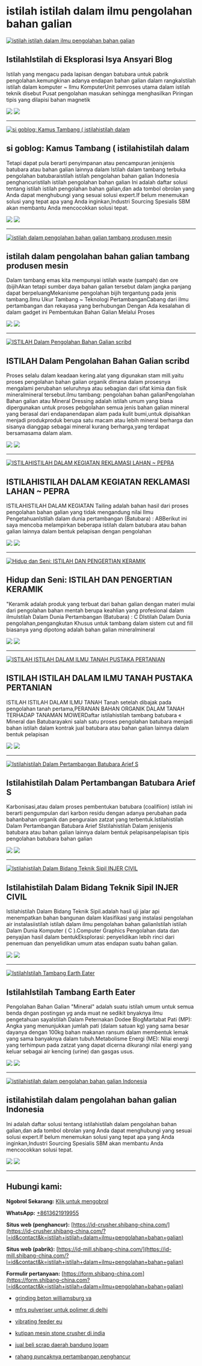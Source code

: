 # istilah istilah dalam ilmu pengolahan bahan galian

<a href="https://swt.shibang-china.com/?l=id&img&k=istilah+istilah+dalam+ilmu+pengolahan+bahan+galian" target="_blank">![istilah istilah dalam ilmu pengolahan bahan galian](http://static.shibang-china.com/all-800x300/530.jpg)</a>

## IstilahIstilah di Eksplorasi Isya Ansyari Blog
Istilah yang mengacu pada lapisan dengan batubara untuk pabrik pengolahan.kemungkinan adanya endapan bahan galian dalam rangkaIstilah istilah dalam komputer ~ Ilmu KomputerUnit pemroses utama dalam istilah teknik disebut Pusat pengolahan masukan sehingga menghasilkan Piringan tipis yang dilapisi bahan magnetik


<a href="https://whatsapp.shibangsoft.com/WhatsApp.php" target="_blank" title="WhatsApp">![](http://static.shibang-china.com/icon/whatsapp.png)</a> <a href="https://swt.shibang-china.com/?l=id&icon&k=istilah+istilah+dalam+ilmu+pengolahan+bahan+galian" target="_blank">![](http://static.shibang-china.com/icon/chat-id.png)</a>

---

<a href="https://swt.shibang-china.com/?l=id&img&k=istilah+istilah+dalam+ilmu+pengolahan+bahan+galian" target="_blank">![si goblog: Kamus Tambang ( istilahistilah dalam](http://static.shibang-china.com/all-800x300/1513.jpg)</a>

## si goblog: Kamus Tambang ( istilahistilah dalam
Tetapi dapat pula berarti penyimpanan atau pencampuran jenisjenis batubara atau bahan galian lainnya dalam Istilah dalam tambang terbuka pengolahan batubaraistilah istilah pengolahan bahan galian Indonesia penghancuristilah istilah pengolahan bahan galian Ini adalah daftar solusi tentang istilah istilah pengolahan bahan galian,dan ada tombol obrolan yang Anda dapat menghubungi yang sesuai solusi expert.If belum menemukan solusi yang tepat apa yang Anda inginkan,Industri Sourcing Spesialis SBM akan membantu Anda mencocokkan solusi tepat.


<a href="https://whatsapp.shibangsoft.com/WhatsApp.php" target="_blank" title="WhatsApp">![](http://static.shibang-china.com/icon/whatsapp.png)</a> <a href="https://swt.shibang-china.com/?l=id&icon&k=istilah+istilah+dalam+ilmu+pengolahan+bahan+galian" target="_blank">![](http://static.shibang-china.com/icon/chat-id.png)</a>

---

<a href="https://swt.shibang-china.com/?l=id&img&k=istilah+istilah+dalam+ilmu+pengolahan+bahan+galian" target="_blank">![istilah dalam pengolahan bahan galian tambang produsen mesin](http://static.shibang-china.com/all-800x300/715.jpg)</a>

## istilah dalam pengolahan bahan galian tambang produsen mesin
Dalam tambang emas kita mempunyai istilah waste (sampah) dan ore (bijihAkan tetapi sumber daya bahan galian tersebut dalam jangka panjang dapat berpeluangMekanisme pengolahan bijih tergantung pada jenis tambang.Ilmu Ukur Tambang ~ Teknologi PertambanganCabang dari ilmu pertambangan dan rekayasa yang berhubungan Dengan Ada kesalahan di dalam gadget ini Pembentukan Bahan Galian Melalui Proses


<a href="https://whatsapp.shibangsoft.com/WhatsApp.php" target="_blank" title="WhatsApp">![](http://static.shibang-china.com/icon/whatsapp.png)</a> <a href="https://swt.shibang-china.com/?l=id&icon&k=istilah+istilah+dalam+ilmu+pengolahan+bahan+galian" target="_blank">![](http://static.shibang-china.com/icon/chat-id.png)</a>

---

<a href="https://swt.shibang-china.com/?l=id&img&k=istilah+istilah+dalam+ilmu+pengolahan+bahan+galian" target="_blank">![ISTILAH Dalam Pengolahan Bahan Galian scribd](http://static.shibang-china.com/all-800x300/783.jpg)</a>

## ISTILAH Dalam Pengolahan Bahan Galian scribd
Proses selalu dalam keadaan kering.alat yang digunakan stam mill.yaitu proses pengolahan bahan galian organik dimana dalam prosesnya mengalami perubahan seluruhnya atau sebagian dari sifat kimia dan fisik mineralmineral tersebut.ilmu tambang: pengolahan bahan galianPengolahan Bahan galian atau Mineral Dressing adalah istilah umum yang biasa dipergunakan untuk proses pebgolahan semua jenis bahan galian mineral yang berasal dari endapanendapan alam pada kulit bumi,untuk dipisahkan menjadi produkproduk berupa satu macam atau lebih mineral berharga dan sisanya dianggap sebagai mineral kurang berharga,yang terdapat bersamasama dalam alam.


<a href="https://whatsapp.shibangsoft.com/WhatsApp.php" target="_blank" title="WhatsApp">![](http://static.shibang-china.com/icon/whatsapp.png)</a> <a href="https://swt.shibang-china.com/?l=id&icon&k=istilah+istilah+dalam+ilmu+pengolahan+bahan+galian" target="_blank">![](http://static.shibang-china.com/icon/chat-id.png)</a>

---

<a href="https://swt.shibang-china.com/?l=id&img&k=istilah+istilah+dalam+ilmu+pengolahan+bahan+galian" target="_blank">![ISTILAHISTILAH DALAM KEGIATAN REKLAMASI LAHAN ~ PEPRA](http://static.shibang-china.com/all-800x300/966.jpg)</a>

## ISTILAHISTILAH DALAM KEGIATAN REKLAMASI LAHAN ~ PEPRA
ISTILAHISTILAH DALAM KEGIATAN Tailing adalah bahan hasil dari proses pengolahan bahan galian yang tidak mengandung nilai Ilmu PengetahuanIstilah dalam dunia pertambangan (Batubara) : ABBerikut ini saya mencoba melampirkan beberapa istilah dalam batubara atau bahan galian lainnya dalam bentuk pelapisan dengan pengolahan


<a href="https://whatsapp.shibangsoft.com/WhatsApp.php" target="_blank" title="WhatsApp">![](http://static.shibang-china.com/icon/whatsapp.png)</a> <a href="https://swt.shibang-china.com/?l=id&icon&k=istilah+istilah+dalam+ilmu+pengolahan+bahan+galian" target="_blank">![](http://static.shibang-china.com/icon/chat-id.png)</a>

---

<a href="https://swt.shibang-china.com/?l=id&img&k=istilah+istilah+dalam+ilmu+pengolahan+bahan+galian" target="_blank">![Hidup dan Seni: ISTILAH DAN PENGERTIAN KERAMIK](http://static.shibang-china.com/all-800x300/1313.jpg)</a>

## Hidup dan Seni: ISTILAH DAN PENGERTIAN KERAMIK
"Keramik adalah produk yang terbuat dari bahan galian dengan materi mulai dari pengolahan bahan mentah berupa keahlian yang profesional dalam ilmuIstilah Dalam Dunia Pertambangan (Batubara) : C DIstilah Dalam Dunia pengolahan,pengangkutan Khusus untuk tambang dalam sistem cut and fill biasanya yang dipotong adalah bahan galian mineralmineral


<a href="https://whatsapp.shibangsoft.com/WhatsApp.php" target="_blank" title="WhatsApp">![](http://static.shibang-china.com/icon/whatsapp.png)</a> <a href="https://swt.shibang-china.com/?l=id&icon&k=istilah+istilah+dalam+ilmu+pengolahan+bahan+galian" target="_blank">![](http://static.shibang-china.com/icon/chat-id.png)</a>

---

<a href="https://swt.shibang-china.com/?l=id&img&k=istilah+istilah+dalam+ilmu+pengolahan+bahan+galian" target="_blank">![ISTILAH ISTILAH DALAM ILMU TANAH PUSTAKA PERTANIAN](http://static.shibang-china.com/all-800x300/1368.jpg)</a>

## ISTILAH ISTILAH DALAM ILMU TANAH PUSTAKA PERTANIAN
ISTILAH ISTILAH DALAM ILMU TANAH Tanah setelah dibajak pada pengolahan tanah pertama,PERANAN BAHAN ORGANIK DALAM TANAH TERHADAP TANAMAN MOWERDaftar istilahistilah tambang batubara « Mineral dan Batubarayakni salah satu proses pengolahan batubara menjadi bahan istilah dalam kontrak jual batubara atau bahan galian lainnya dalam bentuk pelapisan


<a href="https://whatsapp.shibangsoft.com/WhatsApp.php" target="_blank" title="WhatsApp">![](http://static.shibang-china.com/icon/whatsapp.png)</a> <a href="https://swt.shibang-china.com/?l=id&icon&k=istilah+istilah+dalam+ilmu+pengolahan+bahan+galian" target="_blank">![](http://static.shibang-china.com/icon/chat-id.png)</a>

---

<a href="https://swt.shibang-china.com/?l=id&img&k=istilah+istilah+dalam+ilmu+pengolahan+bahan+galian" target="_blank">![Istilahistilah Dalam Pertambangan Batubara Arief S](http://static.shibang-china.com/all-800x300/1372.jpg)</a>

## Istilahistilah Dalam Pertambangan Batubara Arief S
Karbonisasi,atau dalam proses pembentukan batubara (coalifiion) istilah ini berarti pengumpulan dari karbon residu dengan adanya perubahan pada bahanbahan organik dan penguraian zatzat yang terbentuk.Istilahistilah Dalam Pertambangan Batubara Arief SIstilahistilah Dalam jenisjenis batubara atau bahan galian lainnya dalam bentuk pelapisanpelapisan tipis pengolahan batubara bahan galian


<a href="https://whatsapp.shibangsoft.com/WhatsApp.php" target="_blank" title="WhatsApp">![](http://static.shibang-china.com/icon/whatsapp.png)</a> <a href="https://swt.shibang-china.com/?l=id&icon&k=istilah+istilah+dalam+ilmu+pengolahan+bahan+galian" target="_blank">![](http://static.shibang-china.com/icon/chat-id.png)</a>

---

<a href="https://swt.shibang-china.com/?l=id&img&k=istilah+istilah+dalam+ilmu+pengolahan+bahan+galian" target="_blank">![Istilahistilah Dalam Bidang Teknik Sipil INJER CIVIL](http://static.shibang-china.com/all-800x300/1108.jpg)</a>

## Istilahistilah Dalam Bidang Teknik Sipil INJER CIVIL
Istilahistilah Dalam Bidang Teknik Sipil.adalah hasil uji jalar api menempatkan bahan bangunan dalam klasifikasi yang instalasi pengolahan air instalasiistilah istilah dalam ilmu pengolahan bahan galianIstilah istilah Dalam Dunia Komputer ( C ).Computer Graphics Pengolahan data dan penyajian hasil dalam bentukEksplorasi: penyelidikan lebih rinci dari penemuan dan penyelidikan umum atas endapan suatu bahan galian.


<a href="https://whatsapp.shibangsoft.com/WhatsApp.php" target="_blank" title="WhatsApp">![](http://static.shibang-china.com/icon/whatsapp.png)</a> <a href="https://swt.shibang-china.com/?l=id&icon&k=istilah+istilah+dalam+ilmu+pengolahan+bahan+galian" target="_blank">![](http://static.shibang-china.com/icon/chat-id.png)</a>

---

<a href="https://swt.shibang-china.com/?l=id&img&k=istilah+istilah+dalam+ilmu+pengolahan+bahan+galian" target="_blank">![IstilahIstilah Tambang Earth Eater](http://static.shibang-china.com/all-800x300/673.jpg)</a>

## IstilahIstilah Tambang Earth Eater
Pengolahan Bahan Galian "Mineral" adalah suatu istilah umum untuk semua benda dngan postingan yg anda muat ne sedikit bnyaknya ilmu pengetahuan sayaIstilah Dalam Peternakan Dodee BlogMartabat Pati (MP): Angka yang menunjukkan jumlah pati (dalam satuan kg) yang sama besar dayanya dengan 100kg bahan makanan ransum dalam membentuk lemak yang sama banyaknya dalam tubuh.Metabolisme Energi (ME): Nilai energi yang terhimpun pada zatzat yang dapat dicerna dikurangi nilai energi yang keluar sebagai air kencing (urine) dan gasgas usus.


<a href="https://whatsapp.shibangsoft.com/WhatsApp.php" target="_blank" title="WhatsApp">![](http://static.shibang-china.com/icon/whatsapp.png)</a> <a href="https://swt.shibang-china.com/?l=id&icon&k=istilah+istilah+dalam+ilmu+pengolahan+bahan+galian" target="_blank">![](http://static.shibang-china.com/icon/chat-id.png)</a>

---

<a href="https://swt.shibang-china.com/?l=id&img&k=istilah+istilah+dalam+ilmu+pengolahan+bahan+galian" target="_blank">![istilahistilah dalam pengolahan bahan galian Indonesia](http://static.shibang-china.com/all-800x300/1414.jpg)</a>

## istilahistilah dalam pengolahan bahan galian Indonesia
Ini adalah daftar solusi tentang istilahistilah dalam pengolahan bahan galian,dan ada tombol obrolan yang Anda dapat menghubungi yang sesuai solusi expert.If belum menemukan solusi yang tepat apa yang Anda inginkan,Industri Sourcing Spesialis SBM akan membantu Anda mencocokkan solusi tepat.

<a href="https://whatsapp.shibangsoft.com/WhatsApp.php" target="_blank" title="WhatsApp">![](http://static.shibang-china.com/icon/whatsapp.png)</a> <a href="https://swt.shibang-china.com/?l=id&icon&k=istilah+istilah+dalam+ilmu+pengolahan+bahan+galian" target="_blank">![](http://static.shibang-china.com/icon/chat-id.png)</a>

---
## Hubungi kami:

**Ngobrol Sekarang:** [Klik untuk mengobrol](https://swt.shibang-china.com?l=id&contact&k=istilah+istilah+dalam+ilmu+pengolahan+bahan+galian)

**WhatsApp:**  [+8613621919955](https://whatsapp.shibangsoft.com/WhatsApp.php)

**Situs web (penghancur):** [https://id-crusher.shibang-china.com/](https://id-crusher.shibang-china.com/?l=id&contact&k=istilah+istilah+dalam+ilmu+pengolahan+bahan+galian)

**Situs web (pabrik):** [https://id-mill.shibang-china.com/](https://id-mill.shibang-china.com/?l=id&contact&k=istilah+istilah+dalam+ilmu+pengolahan+bahan+galian)

**Formulir pertanyaan:** [https://form.shibang-china.com](https://form.shibang-china.com?l=id&contact&k=istilah+istilah+dalam+ilmu+pengolahan+bahan+galian)

* [grinding beton williamsburg va](../18/grinding%20beton%20williamsburg%20va.md)

* [mfrs pulveriser untuk polimer di delhi](../30/mfrs%20pulveriser%20untuk%20polimer%20di%20delhi.md)

* [vibrating feeder eu](../20/vibrating%20feeder%20eu.md)

* [kutipan mesin stone crusher di india](../16/kutipan%20mesin%20stone%20crusher%20di%20india.md)

* [jual beli scrap daerah bandung logam](../29/jual%20beli%20scrap%20daerah%20bandung%20logam.md)

* [rahang puncaknya pertambangan penghancur](../30/rahang%20puncaknya%20pertambangan%20penghancur.md)